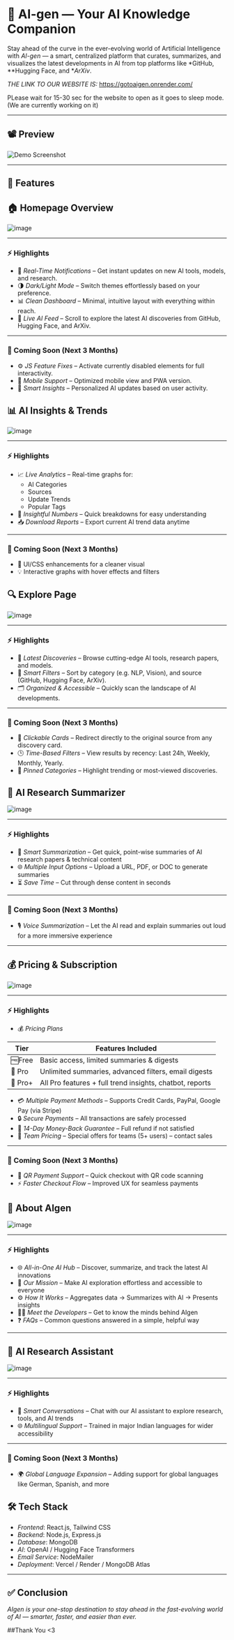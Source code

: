 # 🤖 AI-gen — Your AI Knowledge Companion

Stay ahead of the curve in the ever-evolving world of Artificial Intelligence with *AI-gen* — a smart, centralized platform that curates, summarizes, and visualizes the latest developments in AI from top platforms like *GitHub, **Hugging Face, and **ArXiv*.


*THE LINK TO OUR WEBSITE IS:* https://gotoaigen.onrender.com/

PLease wait for 15-30 sec for the website to open as it goes to sleep mode. (We are currently working on it)

---

## 📽 Preview

<!-- Add your app demo screenshot or video here -->
![Demo Screenshot](https://via.placeholder.com/800x400.png?text=AI-gen+Demo)

---

## 🚀 Features


## 🏠 Homepage Overview

![image](https://github.com/user-attachments/assets/7a0f8d41-2a5d-4ccc-8891-aaa5682ea00f)

---

### ⚡ Highlights

- 🔔 *Real-Time Notifications* – Get instant updates on new AI tools, models, and research.
- 🌗 *Dark/Light Mode* – Switch themes effortlessly based on your preference.
- 📊 *Clean Dashboard* – Minimal, intuitive layout with everything within reach.
- 📡 *Live AI Feed* – Scroll to explore the latest AI discoveries from GitHub, Hugging Face, and ArXiv.

---

### 🔮 Coming Soon (Next 3 Months)

- ⚙ *JS Feature Fixes* – Activate currently disabled elements for full interactivity.
- 📲 *Mobile Support* – Optimized mobile view and PWA version.
- 🧠 *Smart Insights* – Personalized AI updates based on user activity.



## 📊 AI Insights & Trends

![image](https://github.com/user-attachments/assets/e6e1b410-8139-41ef-aacf-5177b7d00402)


---

### ⚡ Highlights  
- 📈 *Live Analytics* – Real-time graphs for:
  - AI Categories  
  - Sources  
  - Update Trends  
  - Popular Tags  
- 🔢 *Insightful Numbers* – Quick breakdowns for easy understanding  
- 📥 *Download Reports* – Export current AI trend data anytime

---

### 🔮 Coming Soon (Next 3 Months)  
- 🎨 UI/CSS enhancements for a cleaner visual  
- 💡 Interactive graphs with hover effects and filters



## 🔍 Explore Page

![image](https://github.com/user-attachments/assets/fdf3b04b-fe1c-42cd-9c95-c5b9befe62c9)


---

### ⚡ Highlights

- 🧠 *Latest Discoveries* – Browse cutting-edge AI tools, research papers, and models.
- 🔎 *Smart Filters* – Sort by category (e.g. NLP, Vision), and source (GitHub, Hugging Face, ArXiv).
- 🗂 *Organized & Accessible* – Quickly scan the landscape of AI developments.

---

### 🔮 Coming Soon (Next 3 Months)

- 🔗 *Clickable Cards* – Redirect directly to the original source from any discovery card.
- 🕒 *Time-Based Filters* – View results by recency: Last 24h, Weekly, Monthly, Yearly.
- 📌 *Pinned Categories* – Highlight trending or most-viewed discoveries.



## 📄 AI Research Summarizer
![image](https://github.com/user-attachments/assets/27ff0a5e-a21e-44dc-9c37-4656adf120b6)


---

### ⚡ Highlights  
- 🧠 *Smart Summarization* – Get quick, point-wise summaries of AI research papers & technical content  
- 🌐 *Multiple Input Options* – Upload a URL, PDF, or DOC to generate summaries  
- ⏳ *Save Time* – Cut through dense content in seconds

---

### 🔮 Coming Soon (Next 3 Months)  
- 🎙 *Voice Summarization* – Let the AI read and explain summaries out loud for a more immersive experience

---


## 💰 Pricing & Subscription

![image](https://github.com/user-attachments/assets/26be00e1-ad21-4d14-8a56-c0eb4f49d53a)


---

### ⚡ Highlights  
- 💰 *Pricing Plans*

| Tier           | Features Included                                           |
|----------------|-------------------------------------------------------------|
| 🆓Free         | Basic access, limited summaries & digests                  |
| 💼 Pro         | Unlimited summaries, advanced filters, email digests       |
| 🚀 Pro+        | All Pro features + full trend insights, chatbot, reports   |
  
- 💳 *Multiple Payment Methods* – Supports Credit Cards, PayPal, Google Pay (via Stripe)  
- 🔒 *Secure Payments* – All transactions are safely processed  
- 💸 *14-Day Money-Back Guarantee* – Full refund if not satisfied  
- 👥 *Team Pricing* – Special offers for teams (5+ users) – contact sales

---

### 🔮 Coming Soon (Next 3 Months)  
- 📲 *QR Payment Support* – Quick checkout with QR code scanning  
- ⚡ *Faster Checkout Flow* – Improved UX for seamless payments



## 📘 About AIgen

![image](https://github.com/user-attachments/assets/c852c98f-f82f-401d-a64f-3d92819c075e)


---

### ⚡ Highlights  
- 🌐 *All-in-One AI Hub* – Discover, summarize, and track the latest AI innovations  
- 🎯 *Our Mission* – Make AI exploration effortless and accessible to everyone  
- ⚙ *How It Works* – Aggregates data → Summarizes with AI → Presents insights  
- 👩‍💻 *Meet the Developers* – Get to know the minds behind AIgen  
- ❓ *FAQs* – Common questions answered in a simple, helpful way

---


## 🤖 AI Research Assistant

![image](https://github.com/user-attachments/assets/0c61c002-2ef4-41cc-9afb-80ac66ec8a35)

---

### ⚡ Highlights  
- 💬 *Smart Conversations* – Chat with our AI assistant to explore research, tools, and AI trends  
- 🌐 *Multilingual Support* – Trained in major Indian languages for wider accessibility  

---

### 🔮 Coming Soon (Next 3 Months)  
- 🌍 *Global Language Expansion* – Adding support for global languages like German, Spanish, and more  


## 🛠 Tech Stack

- *Frontend*: React.js, Tailwind CSS  
- *Backend*: Node.js, Express.js  
- *Database*: MongoDB  
- *AI*: OpenAI / Hugging Face Transformers  
- *Email Service*: NodeMailer  
- *Deployment*: Vercel / Render / MongoDB Atlas  

---

## ✅ Conclusion  
*AIgen is your one-stop destination to stay ahead in the fast-evolving world of AI — smarter, faster, and easier than ever.*

##Thank You <3

